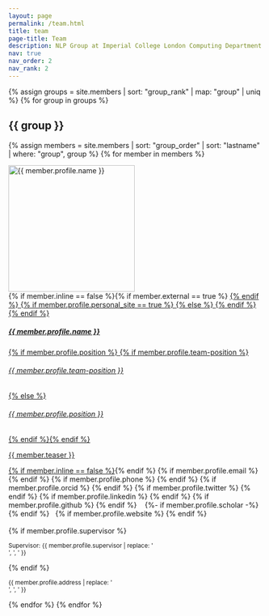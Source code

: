 ```yaml
---
layout: page
permalink: /team.html
title: team
page-title: Team
description: NLP Group at Imperial College London Computing Department.
nav: true
nav_order: 2
nav_rank: 2
---
```


{% assign groups = site.members | sort: "group_rank" | map: "group" | uniq %}
{% for group in groups %}
## {{ group }}

{% assign members = site.members | sort: "group_order" | sort: "lastname" | where: "group", group %}
    {% for member in members %}
<p>
<!--     <div class="card {% if member.inline == false %}hoverable{% endif %}"> -->
    <div class="card">
        <div class="row no-gutters">
            <div class="col-sm-4 col-md-3">
                <img src="{{ '/assets/img/team/' | append: member.profile.image | relative_url }}" class="card-img img-fluid" alt="{{ member.profile.name }}" style="width: 250px; height: 250px; object-fit: cover;" />
            </div>
            <div class="team col-sm-8 col-md-9">
                <div class="card-body">
                    {% if member.inline == false %}{% if member.external == true %} <a href="{{ member.profile.website }}">{% endif %}
                    {% if member.profile.personal_site == true %} <a href="{{ member.profile.website }}">
                    {% else %}
                    <a href="{{ member.url | relative_url }}">
                    <!-- <a href="{{ member.profile.website }}"> -->
                    {% endif %}{% endif %}
                    <h5 class="card-title">{{ member.profile.name }}</h5>
                    {% if member.profile.position %}
                    {% if member.profile.team-position %}<h6 class="card-subtitle mb-2 text-muted">{{ member.profile.team-position }}</h6>
                    {% else %}<h6 class="card-subtitle mb-2 text-muted">{{ member.profile.position }}</h6>{% endif %}{% endif %}
                    <p class="card-text">
                        {{ member.teaser }}
                    </p>
                    {% if member.inline == false %}</a>{% endif %}
                    {% if member.profile.email %}
                        <a href="mailto:{{ member.profile.email }}" class="card-link"><i class="fas fa-envelope"></i></a>
                    {% endif %}
                    {% if member.profile.phone %}
                        <a href="tel:{{ member.profile.phone }}" class="card-link"><i class="fas fa-phone"></i></a>
                    {% endif %}
                    {% if member.profile.orcid %}
                        <a href="https://orcid.org/{{ member.profile.orcid }}" class="card-link" target="_blank"><i class="fab fa-orcid"></i></a>
                    {% endif %}
                    {% if member.profile.twitter %}
                        <a href="https://twitter.com/{{ member.profile.twitter }}" class="card-link" target="_blank"><i class="fab fa-twitter"></i></a>
                    {% endif %}
                   {% if member.profile.linkedin %}
                        <a href="https://linkedin.com/{{ member.profile.linkedin }}" class="card-link" target="_blank"><i class="fab fa-linkedin"></i></a>
                    {% endif %}
                    {% if member.profile.github %}
                        <a href="https://github.com/{{ member.profile.github }}" class="card-link" target="_blank"><i class="fab fa-github"></i></a>
                    {% endif %}&nbsp; &nbsp;
                    {%- if member.profile.scholar -%}
                        <a href="https://scholar.google.com/citations?user={{ page.profile.scholar }}" title="Google Scholar"><i class="ai ai-google-scholar"></i></a>
                    {% endif %} &nbsp;
                    {% if member.profile.website %}
                        <a href="{{ member.profile.website }}" class="card-link" target="_blank"><i class="fas fa-globe"></i></a>
                    {% endif %}
                    <br /><br />
                    {% if member.profile.supervisor %}
                    <p class="card-text">
                        <small class="test-muted"><i class="far fa-address-card"></i> Supervisor: {{ member.profile.supervisor | replace: '<br />', ', ' }}</small>
                    </p>
                    {% endif %}
                    <p class="card-text">
                        <small class="test-muted"><i class="fa-solid fa-location-dot"></i> {{ member.profile.address | replace: '<br />', ', ' }}</small>
                    </p>
                </div>
            </div>
        </div>
    </div>
</p>
    {% endfor %}
{% endfor %}

